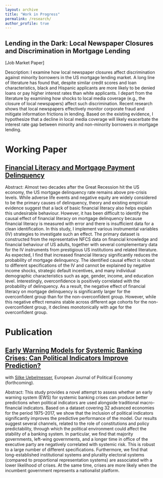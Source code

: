 ```yaml
---
layout: archive
title: "Work in Progress"
permalink: /research/
author_profile: true
---
```

Lending in the Dark: Local Newspaper Closures and Discrimination in Mortgage Lending
---------
[Job Market Paper]

Description: I examine how local newspaper closures affect discrimination against minority borrowers in the US mortgage lending market. A long line of literature has found that, despite similar credit scores and loan characteristics, black and Hispanic applicants are more likely to be denied loans or pay higher interest rates than white applicants. I depart from the literature by examining how shocks to local media coverage (e.g., the closure of local newspapers) affect such discrimination. Recent research shows that local newspapers effectively monitor corporate fraud and mitigate information frictions in lending. Based on the existing evidence, I hypothesize that a decline in local media coverage will likely exacerbate the interest rate gap between minority and non-minority borrowers in mortgage lending.


Working Paper
======

[Financial Literacy and Mortgage Payment Delinquency](https://www.dropbox.com/scl/fi/lvxyu79dfbd1nffkvm7gj/20240109_FLPaper.pdf?rlkey=ikpx3n34v8t2ppcq2dba2cdkh&dl=0)
------

Abstract: Almost two decades after the Great Recession hit the US economy, the US mortgage delinquency rate remains above pre-crisis levels. While adverse life events and negative equity are widely considered to be the primary causes of delinquency, theory and existing empirical evidence suggest that a lack of basic financial literacy also helps explain this undesirable behaviour. However, it has been difficult to identify the causal effect of financial literacy on mortgage delinquency because financial literacy is measured with error and there is insufficient data for a clean identification. In this study, I implement various instrumental variables (IV) strategies to investigate such an effect. The primary dataset is constructed from the representative NFCS data on financial knowledge and financial behaviour of US adults, together with several complementary data for the IV instruments from prestigious US institutions and related literature. As expected, I find that increased financial literacy significantly reduces the probability of mortgage delinquency. The identified causal effect is robust to different specifications of the IV and cannot be explained by negative income shocks, strategic default incentives, and many individual demographic characteristics such as age, gender, income, and education level. Interestingly, overconfidence is positively correlated with the probability of delinquency. As a result, the negative effect of financial literacy on mortgage delinquency is significantly larger for the overconfident group than for the non-overconfident group. However, while this negative effect remains stable across different age cohorts for the non-overconfident group, it declines monotonically with age for the overconfident group.

Publication
======

[Early Warning Models for Systemic Banking Crises: Can Political Indicators Improve Prediction?](https://www.sciencedirect.com/science/article/pii/S0176268023001283) 
------
with [Silke Uebelmesser](https://sites.google.com/view/silkeuebelmesser/home), European Journal of Political Economy (forthcoming).

Abstract: This study provides a novel attempt to assess whether an early warning system (EWS) for systemic banking crises can produce better predictions when political indicators are used alongside traditional macro-financial indicators. Based on a dataset covering 32 advanced economies for the period 1975-2017, we show that the inclusion of political indicators significantly improves the predictive performance of the model. Our results suggest several channels, related to the role of constitutions and policy predictability, through which the political environment could affect the stability of a banking system. In particular, we find that majority governments, left-wing governments, and a longer time in office of the executive party are negatively correlated with systemic risk. This is robust to a large number of different specifications. Furthermore, we find that long-established institutional systems and plurality electoral systems (compared to proportional representation systems) are associated with a lower likelihood of crises. At the same time, crises are more likely when the incumbent government represents a nationalist platform.




